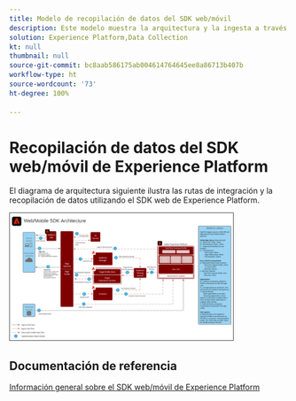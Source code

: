 ```yaml
---
title: Modelo de recopilación de datos del SDK web/móvil
description: Este modelo muestra la arquitectura y la ingesta a través del SDK web y móvil del Experience Platform
solution: Experience Platform,Data Collection
kt: null
thumbnail: null
source-git-commit: bc8aab586175ab004614764645ee8a86713b407b
workflow-type: ht
source-wordcount: '73'
ht-degree: 100%

---
```


# Recopilación de datos del SDK web/móvil de Experience Platform

El diagrama de arquitectura siguiente ilustra las rutas de integración y la recopilación de datos utilizando el SDK web de Experience Platform.

<img src="assets/web_sdk_flow.svg" alt="Arquitectura de referencia para implementación mediante el SDK web y móvil de Experience Platform" style="width:80%; border:1px solid #4a4a4a" />

## Documentación de referencia

[Información general sobre el SDK web/móvil de Experience Platform](https://experienceleague.adobe.com/docs/experience-platform/edge/home.html?lang=es)
